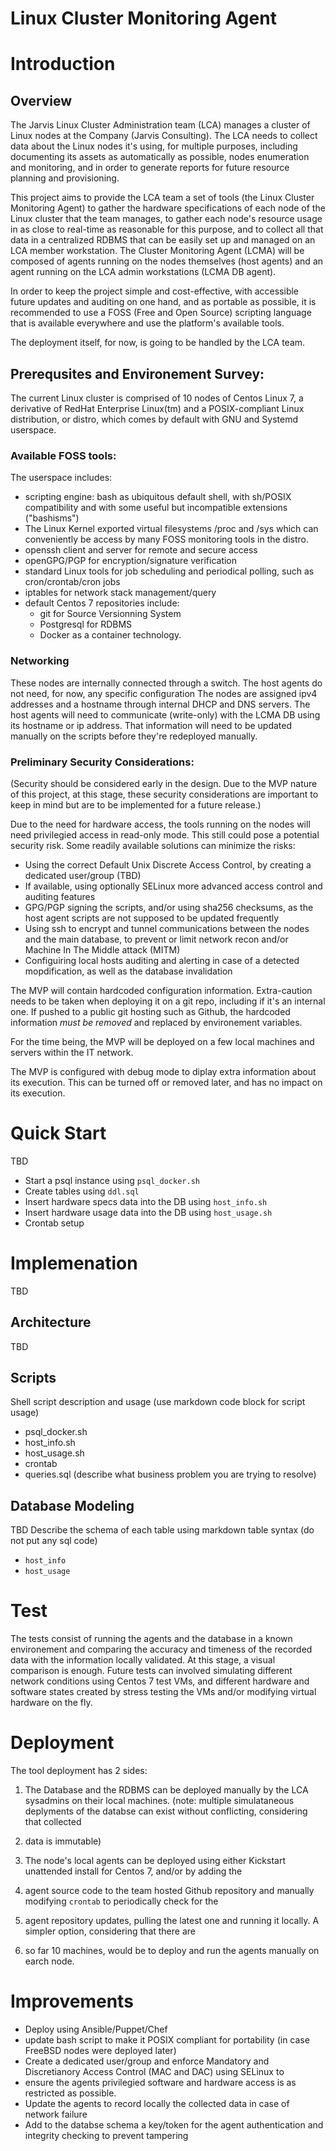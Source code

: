 # Linux Cluster Monitoring Agent

# Introduction

## Overview
The Jarvis Linux Cluster Administration team (LCA) manages a cluster of Linux nodes at the Company (Jarvis Consulting).
The LCA needs to collect data about the Linux nodes it's using, for multiple purposes, including documenting its assets 
as automatically as possible, nodes enumeration and monitoring, and in order to generate reports for future resource
planning and provisioning.

This project aims to provide the LCA team a set of tools (the Linux Cluster Monitoring Agent) to gather the hardware 
specifications of each node of the Linux cluster that the team manages, to gather each node's resource usage in as close
to real-time as reasonable for this purpose, and to collect all that data in a centralized RDBMS that can be easily 
set up and managed on an LCA member workstation. The Cluster Monitoring Agent (LCMA) will be composed of agents running
on the nodes themselves (host agents) and an agent running on the LCA admin workstations (LCMA DB agent).

In order to keep the project simple and cost-effective, with accessible future updates and auditing on one hand, 
and as portable as possible, it is recommended to use a FOSS (Free and Open Source) scripting language that is available
everywhere and use the platform's available tools.

The deployment itself, for now, is going to be handled by the LCA team.

## Prerequsites and Environement Survey:
The current Linux cluster is comprised of 10 nodes of Centos Linux 7, a derivative of RedHat Enterprise Linux(tm) and
a POSIX-compliant Linux distribution, or distro, which comes by default with GNU and Systemd userspace.

### Available FOSS tools:
The userspace includes:
   - scripting engine: bash as ubiquitous default shell, with sh/POSIX compatibility and with some useful but 
incompatible extensions ("bashisms")
   - The Linux Kernel exported virtual filesystems /proc and /sys which can conveniently be access by many FOSS
monitoring tools in the distro.
   - openssh client and server for remote and secure access
   - openGPG/PGP for encryption/signature verification
   - standard Linux tools for job scheduling and periodical polling, such as cron/crontab/cron jobs
   - iptables for network stack management/query
   - default Centos 7 repositories include:
     - git for Source Versionning System
     - Postgresql for RDBMS
     - Docker as a container technology.

### Networking
These nodes are internally connected through a switch. The host agents do not need, for now, any specific configuration
The nodes are assigned ipv4 addresses and a hostname through internal DHCP and DNS servers.
The host agents will need to communicate (write-only) with the LCMA DB using its hostname or ip address.
That information will need to be updated manually on the scripts before they're redeployed manually.

### Preliminary Security Considerations:
(Security should be considered early in the design. Due to the MVP nature of this project, at this stage, these security
considerations are important to keep in mind but are to be implemented for a future release.)

Due to the need for hardware access, the tools running on the nodes will need privilegied access in read-only mode.
This still could pose a potential security risk. Some readily available solutions can minimize the risks:
- Using the correct Default Unix Discrete Access Control, by creating a dedicated user/group (TBD)
- If available, using optionally SELinux more advanced access control and auditing features
- GPG/PGP signing the scripts, and/or using sha256 checksums, as the host agent scripts are not supposed to be
  updated frequently
- Using ssh to encrypt and tunnel communications between the nodes and the main database, to prevent or limit network
  recon and/or Machine In The Middle attack (MITM)
- Configuiring local hosts auditing and alerting in case of a detected mopdification, as well as the database
  invalidation

The MVP will contain hardcoded configuration information. Extra-caution needs to be taken when deploying it on a git
repo, including if it's an internal one. If pushed to a public git hosting such as Github, the hardcoded information
*must be removed* and replaced by environement variables.

For the time being, the MVP will be deployed on a few local machines and servers within the IT network.

The MVP is configured with debug mode to diplay extra information about its execution. This can be turned off or removed
later, and has no impact on its execution.

# Quick Start
TBD

- Start a psql instance using `psql_docker.sh`
- Create tables using `ddl.sql`
- Insert hardware specs data into the DB using `host_info.sh`
- Insert hardware usage data into the DB using `host_usage.sh`
- Crontab setup

# Implemenation
TBD

## Architecture
TBD

## Scripts
Shell script description and usage (use markdown code block for script usage)
- psql_docker.sh
- host_info.sh
- host_usage.sh
- crontab
- queries.sql (describe what business problem you are trying to resolve)

## Database Modeling
TBD
Describe the schema of each table using markdown table syntax (do not put any sql code)
- `host_info`
- `host_usage`

# Test
The tests consist of running the agents and the database in a known environement and comparing the accuracy and timeness
of the recorded data with the information locally validated. At this stage, a visual comparison is enough.
Future tests can involved simulating different network conditions using Centos 7 test VMs, and different hardware and 
software states created by stress testing the VMs and/or modifying virtual hardware on the fly.

# Deployment
The tool deployment has 2 sides:
1. The Database and the RDBMS can be deployed manually by the LCA sysadmins on their local machines.
   (note: multiple simulataneous deplyments of the databse can exist without conflicting, considering that collected 
2. data is immutable)

3. The node's local agents can be deployed using either Kickstart unattended install for Centos 7, and/or by adding the 
4. agent source code to the team hosted Github repository and manually modifying `crontab` to periodically check for the
5. agent repository updates, pulling the latest one and running it locally. A simpler option, considering that there are
6. so far 10 machines, would be to deploy and run the agents manually on earch node.

# Improvements
- Deploy using Ansible/Puppet/Chef
- update bash script to make it POSIX compliant for portability (in case FreeBSD nodes were deployed later)
- Create a dedicated user/group and enforce Mandatory and Discretianory Access Control (MAC and DAC) using SELinux to 
- ensure the agents privilegied software and hardware access is as restricted as possible.
- Update the agents to record locally the collected data in case of network failure
- Add to the databse schema a key/token for the agent authentication and integrity checking to prevent tampering

